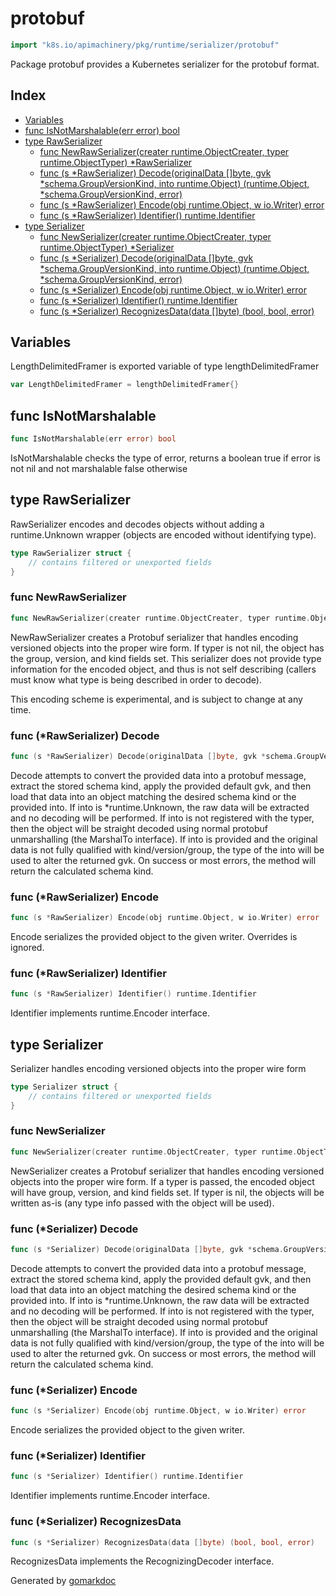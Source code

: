 <!-- Code generated by gomarkdoc. DO NOT EDIT -->

# protobuf

```go
import "k8s.io/apimachinery/pkg/runtime/serializer/protobuf"
```

Package protobuf provides a Kubernetes serializer for the protobuf format.

## Index

- [Variables](<#variables>)
- [func IsNotMarshalable(err error) bool](<#func-isnotmarshalable>)
- [type RawSerializer](<#type-rawserializer>)
  - [func NewRawSerializer(creater runtime.ObjectCreater, typer runtime.ObjectTyper) *RawSerializer](<#func-newrawserializer>)
  - [func (s *RawSerializer) Decode(originalData []byte, gvk *schema.GroupVersionKind, into runtime.Object) (runtime.Object, *schema.GroupVersionKind, error)](<#func-rawserializer-decode>)
  - [func (s *RawSerializer) Encode(obj runtime.Object, w io.Writer) error](<#func-rawserializer-encode>)
  - [func (s *RawSerializer) Identifier() runtime.Identifier](<#func-rawserializer-identifier>)
- [type Serializer](<#type-serializer>)
  - [func NewSerializer(creater runtime.ObjectCreater, typer runtime.ObjectTyper) *Serializer](<#func-newserializer>)
  - [func (s *Serializer) Decode(originalData []byte, gvk *schema.GroupVersionKind, into runtime.Object) (runtime.Object, *schema.GroupVersionKind, error)](<#func-serializer-decode>)
  - [func (s *Serializer) Encode(obj runtime.Object, w io.Writer) error](<#func-serializer-encode>)
  - [func (s *Serializer) Identifier() runtime.Identifier](<#func-serializer-identifier>)
  - [func (s *Serializer) RecognizesData(data []byte) (bool, bool, error)](<#func-serializer-recognizesdata>)


## Variables

LengthDelimitedFramer is exported variable of type lengthDelimitedFramer

```go
var LengthDelimitedFramer = lengthDelimitedFramer{}
```

## func IsNotMarshalable

```go
func IsNotMarshalable(err error) bool
```

IsNotMarshalable checks the type of error, returns a boolean true if error is not nil and not marshalable false otherwise

## type RawSerializer

RawSerializer encodes and decodes objects without adding a runtime.Unknown wrapper \(objects are encoded without identifying type\).

```go
type RawSerializer struct {
    // contains filtered or unexported fields
}
```

### func NewRawSerializer

```go
func NewRawSerializer(creater runtime.ObjectCreater, typer runtime.ObjectTyper) *RawSerializer
```

NewRawSerializer creates a Protobuf serializer that handles encoding versioned objects into the proper wire form. If typer is not nil, the object has the group, version, and kind fields set. This serializer does not provide type information for the encoded object, and thus is not self describing \(callers must know what type is being described in order to decode\).

This encoding scheme is experimental, and is subject to change at any time.

### func \(\*RawSerializer\) Decode

```go
func (s *RawSerializer) Decode(originalData []byte, gvk *schema.GroupVersionKind, into runtime.Object) (runtime.Object, *schema.GroupVersionKind, error)
```

Decode attempts to convert the provided data into a protobuf message, extract the stored schema kind, apply the provided default gvk, and then load that data into an object matching the desired schema kind or the provided into. If into is \*runtime.Unknown, the raw data will be extracted and no decoding will be performed. If into is not registered with the typer, then the object will be straight decoded using normal protobuf unmarshalling \(the MarshalTo interface\). If into is provided and the original data is not fully qualified with kind/version/group, the type of the into will be used to alter the returned gvk. On success or most errors, the method will return the calculated schema kind.

### func \(\*RawSerializer\) Encode

```go
func (s *RawSerializer) Encode(obj runtime.Object, w io.Writer) error
```

Encode serializes the provided object to the given writer. Overrides is ignored.

### func \(\*RawSerializer\) Identifier

```go
func (s *RawSerializer) Identifier() runtime.Identifier
```

Identifier implements runtime.Encoder interface.

## type Serializer

Serializer handles encoding versioned objects into the proper wire form

```go
type Serializer struct {
    // contains filtered or unexported fields
}
```

### func NewSerializer

```go
func NewSerializer(creater runtime.ObjectCreater, typer runtime.ObjectTyper) *Serializer
```

NewSerializer creates a Protobuf serializer that handles encoding versioned objects into the proper wire form. If a typer is passed, the encoded object will have group, version, and kind fields set. If typer is nil, the objects will be written as\-is \(any type info passed with the object will be used\).

### func \(\*Serializer\) Decode

```go
func (s *Serializer) Decode(originalData []byte, gvk *schema.GroupVersionKind, into runtime.Object) (runtime.Object, *schema.GroupVersionKind, error)
```

Decode attempts to convert the provided data into a protobuf message, extract the stored schema kind, apply the provided default gvk, and then load that data into an object matching the desired schema kind or the provided into. If into is \*runtime.Unknown, the raw data will be extracted and no decoding will be performed. If into is not registered with the typer, then the object will be straight decoded using normal protobuf unmarshalling \(the MarshalTo interface\). If into is provided and the original data is not fully qualified with kind/version/group, the type of the into will be used to alter the returned gvk. On success or most errors, the method will return the calculated schema kind.

### func \(\*Serializer\) Encode

```go
func (s *Serializer) Encode(obj runtime.Object, w io.Writer) error
```

Encode serializes the provided object to the given writer.

### func \(\*Serializer\) Identifier

```go
func (s *Serializer) Identifier() runtime.Identifier
```

Identifier implements runtime.Encoder interface.

### func \(\*Serializer\) RecognizesData

```go
func (s *Serializer) RecognizesData(data []byte) (bool, bool, error)
```

RecognizesData implements the RecognizingDecoder interface.



Generated by [gomarkdoc](<https://github.com/princjef/gomarkdoc>)
